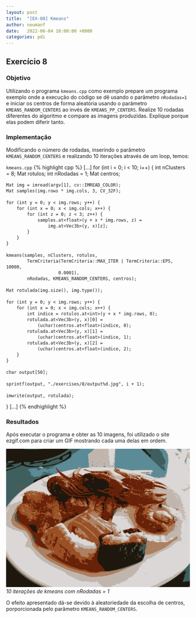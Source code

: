 ```yaml
---
layout: post
title:  "[EX-08] Kmeans"
author: neumanf
date:   2022-06-04 10:00:00 +0000
categories: pdi
---
```


## Exercício 8

### Objetivo

Utilizando o programa `kmeans.cpp` como exemplo prepare um programa exemplo onde a execução do código se dê usando o parâmetro `nRodadas=1` e iniciar os centros de forma aleatória usando o parâmetro `KMEANS_RANDOM_CENTERS` ao invés de `KMEANS_PP_CENTERS`. Realize 10 rodadas diferentes do algoritmo e compare as imagens produzidas. Explique porque elas podem diferir tanto.

### Implementação

Modificando o número de rodadas, inserindo o parâmetro `KMEANS_RANDOM_CENTERS` e realizando 10 iterações através de um loop, temos:

`kmeans.cpp`
{% highlight cpp %}
[...]
for (int i = 0; i < 10; i++) {
    int nClusters = 8;
    Mat rotulos;
    int nRodadas = 1;
    Mat centros;

    Mat img = imread(argv[1], cv::IMREAD_COLOR);
    Mat samples(img.rows * img.cols, 3, CV_32F);

    for (int y = 0; y < img.rows; y++) {
        for (int x = 0; x < img.cols; x++) {
            for (int z = 0; z < 3; z++) {
                samples.at<float>(y + x * img.rows, z) =
                    img.at<Vec3b>(y, x)[z];
            }
        }
    }

    kmeans(samples, nClusters, rotulos,
            TermCriteria(TermCriteria::MAX_ITER | TermCriteria::EPS, 10000,
                        0.0001),
            nRodadas, KMEANS_RANDOM_CENTERS, centros);

    Mat rotulada(img.size(), img.type());

    for (int y = 0; y < img.rows; y++) {
        for (int x = 0; x < img.cols; x++) {
            int indice = rotulos.at<int>(y + x * img.rows, 0);
            rotulada.at<Vec3b>(y, x)[0] =
                (uchar)centros.at<float>(indice, 0);
            rotulada.at<Vec3b>(y, x)[1] =
                (uchar)centros.at<float>(indice, 1);
            rotulada.at<Vec3b>(y, x)[2] =
                (uchar)centros.at<float>(indice, 2);
        }
    }

    char output[50];

    sprintf(output, "./exercises/8/output%d.jpg", i + 1);

    imwrite(output, rotulada);
}
[...]
{% endhighlight %}

### Resultados

Após executar o programa e obter as 10 imagens, foi utilizado o site ezgif.com para criar um GIF mostrando cada uma delas em ordem.

![10 iterações](../src/exercises/8/output.gif)
*10 iterações de kmeans com nRodadas = 1*

O efeito apresentado dá-se devido à aleatoriedade da escolha de centros, porporcionada pelo parâmetro `KMEANS_RANDOM_CENTERS`.